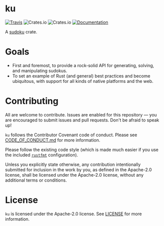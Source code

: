 # ku

[![Travis](https://travis-ci.org/aehmlo/ku.svg?branch=master)](https://travis-ci.org/aehmlo/ku)
![Crates.io](https://img.shields.io/crates/v/ku.svg)
![Crates.io](https://img.shields.io/crates/l/ku.svg)
[![Documentation](https://img.shields.io/badge/documentation-docs.rs-blue.svg)](https://docs.rs/ku)

A [sudoku](https://wikipedia.org/wiki/Sudoku) crate.

# Goals
* First and foremost, to provide a rock-solid API for generating, solving, and manipulating sudokus.
* To set an example of Rust (and general) best practices and become ubiquitous, with support for all kinds of native platforms and the web.

# Contributing
All are welcome to contribute. Issues are enabled for this repository — you are encouraged to submit issues and pull requests. Don't be afraid to speak up!

`ku` follows the Contributor Covenant code of conduct. Please see [CODE_OF_CONDUCT.md](CODE_OF_CONDUCT.md) for more information.

Please follow the existing code style (which is made much easier if you use the included [`rustfmt`](https://github.com/rust-lang-nursery/rustfmt) configuration). 

Unless you explicitly state otherwise, any contribution intentionally submitted for inclusion in the work by you, as defined in the Apache-2.0 license, shall be licensed under the Apache-2.0 license, without any additional terms or conditions.

# License
`ku` is licensed under the Apache-2.0 license. See [LICENSE](LICENSE) for more information.
